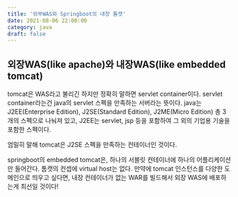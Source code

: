 ```yaml
---
title: '외부WAS와 Springboot의 내장 톰캣'
date: 2021-08-06 22:00:00
category: java
draft: false
---
```


## 외장WAS(like apache)와 내장WAS(like embedded tomcat)

tomcat은 WAS라고 불리긴 하지만 정확히 말하면 servlet container이다.
servlet container라는건 java의 servlet 스펙을 만족하는 서버라는 뜻이다.
java는 J2EE(Enterprise Edition), J2SE(Standard Edition), J2ME(Micro Edition) 총 3개의 스펙으로 나눠져 있고, J2EE는 servlet, jsp 등을 포함하여 그 외의 기업용 기술을 포함한 스펙이다.

엄밀히 말해 tomcat은 J2SE 스펙을 만족하는 컨테이너인 것이다.

springboot의 embedded tomcat은, 하나의 서블릿 컨테이너에 하나의 어플리케이션만 들어간다. 톰캣의 컨셉에 virtual host는 없다. 만약에 tomcat 인스턴스를 다양한 도메인으로 띄우고 싶다면, 내장 컨테이너가 없는 WAR를 빌드해서 외장 WAS에 배포하는게 최선일 것이다!
